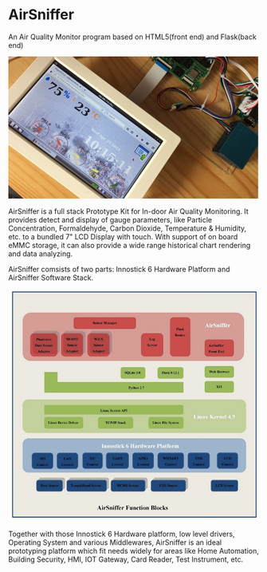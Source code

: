 # AirSniffer
An Air Quality Monitor program based on HTML5(front end) and Flask(back end)

<img src="https://github.com/JT365/AirSniffer/blob/master/top.jpg" width="600"/><br>

AirSniffer is a full stack Prototype Kit for In-door Air Quality Monitoring. It provides detect and display of gauge parameters, like Particle Concentration, Formaldehyde, Carbon Dioxide, Temperature & Humidity, etc. to a bundled 7" LCD Display with touch. With support of on board eMMC storage, it can also provide a wide range historical chart rendering and data analyzing. 

AirSniffer comsists of two parts: Innostick 6 Hardware Platform and AirSniffer Software Stack.<br>

<img src="https://github.com/JT365/AirSniffer/blob/master/diagram_800.png" width="600"/><br>

Together with those Innostick 6 Hardware platform, low level drivers, Operating System and various Middlewares, AirSniffer is an ideal prototyping platform which fit needs widely for areas like Home Automation, Building Security, HMI, IOT Gateway, Card Reader, Test Instrument, etc. 
